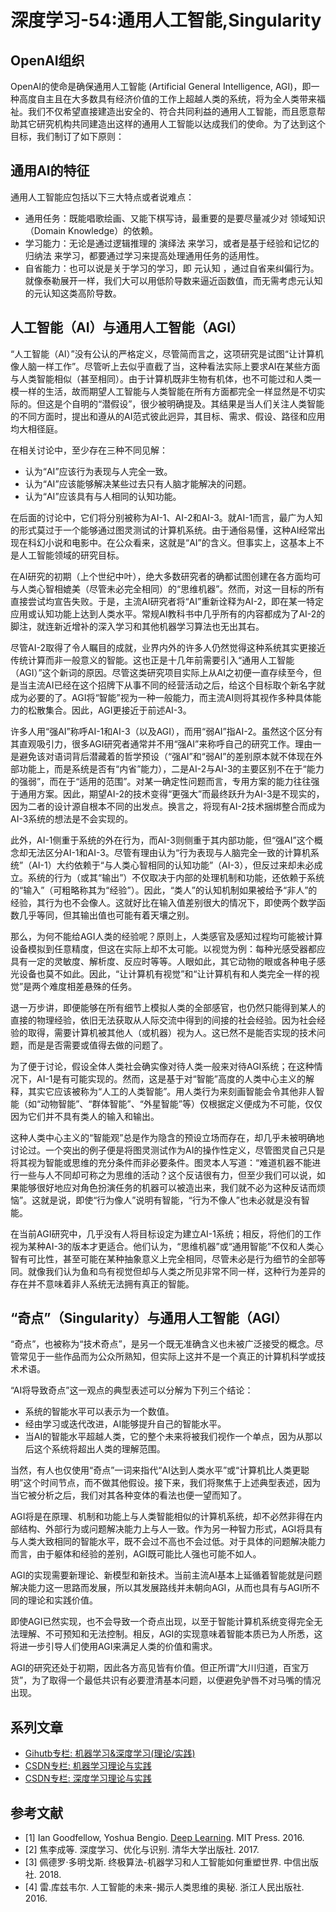 # 深度学习-54:通用人工智能,Singularity‎

## OpenAI组织

OpenAI的使命是确保通用人工智能 (Artificial General Intelligence, AGI)，即一种高度自主且在大多数具有经济价值的工作上超越人类的系统，将为全人类带来福祉。我们不仅希望直接建造出安全的、符合共同利益的通用人工智能，而且愿意帮助其它研究机构共同建造出这样的通用人工智能以达成我们的使命。为了达到这个目标，我们制订了如下原则：

## 通用AI的特征

通用人工智能应包括以下三大特点或者说难点：

- 通用任务：既能唱歌绘画、又能下棋写诗，最重要的是要尽量减少对 领域知识 （Domain Knowledge）的依赖。
- 学习能力：无论是通过逻辑推理的 演绎法 来学习，或者是基于经验和记忆的 归纳法 来学习，都要通过学习来提高处理通用任务的适用性。
- 自省能力：也可以说是关于学习的学习，即 元认知 ，通过自省来纠偏行为。就像泰勒展开一样，我们大可以用低阶导数来逼近函数值，而无需考虑元认知的元认知这类高阶导数。

## 人工智能（AI）与通用人工智能（AGI）

“人工智能（AI）”没有公认的严格定义，尽管简而言之，这项研究是试图“让计算机像人脑一样工作”。尽管听上去似乎直截了当，这种看法实际上要求AI在某些方面与人类智能相似（甚至相同）。由于计算机既非生物有机体，也不可能过和人类一模一样的生活，故而期望人工智能与人类智能在所有方面都完全一样显然是不切实际的。但这是个自明的“潜假设”，很少被明确提及。其结果是当人们关注人类智能的不同方面时，提出和遵从的AI范式彼此迥异，其目标、需求、假设、路径和应用均大相径庭。

在相关讨论中，至少存在三种不同见解：

- 认为“AI”应该行为表现与人完全一致。
- 认为“AI”应该能够解决某些过去只有人脑才能解决的问题。
- 认为“AI”应该具有与人相同的认知功能。

在后面的讨论中，它们将分别被称为AI-1、AI-2和AI-3。就AI-1而言，最广为人知的形式莫过于一个能够通过图灵测试的计算机系统。由于通俗易懂，这种AI经常出现在科幻小说和电影中。在公众看来，这就是“AI”的含义。但事实上，这基本上不是人工智能领域的研究目标。

在AI研究的初期（上个世纪中叶），绝大多数研究者的确都试图创建在各方面均可与人类心智相媲美（尽管未必完全相同）的“思维机器”。然而，对这一目标的所有直接尝试均宣告失败。于是，主流AI研究者将“AI”重新诠释为AI-2，即在某一特定应用或认知功能上达到人类水平。常规AI教科书中几乎所有的内容都成为了AI-2的脚注，就连新近增补的深入学习和其他机器学习算法也无出其右。

尽管AI-2取得了令人瞩目的成就，业界内外的许多人仍然觉得这种系统其实更接近传统计算而非一般意义的智能。这也正是十几年前需要引入“通用人工智能（AGI）”这个新词的原因。尽管这类研究项目实际上从AI之初便一直存续至今，但是当主流AI已经在这个招牌下从事不同的经营活动之后，给这个目标取个新名字就成为必要的了。AGI将“智能”视为一种一般能力，而主流AI则将其视作多种具体能力的松散集合。因此，AGI更接近于前述AI-3。

许多人用“强AI”称呼AI-1和AI-3（以及AGI），而用“弱AI”指AI-2。虽然这个区分有其直观吸引力，很多AGI研究者通常并不用“强AI”来称呼自己的研究工作。理由一是避免该对语词背后潜藏着的哲学预设（“强AI”和“弱AI”的差别原本就不体现在外部功能上，而是系统是否有“内省”能力），二是AI-2与AI-3的主要区别不在于“能力的强弱”，而在于“适用的范围”。对某一确定性问题而言，专用方案的能力往往强于通用方案。因此，期望AI-2的技术变得“更强大”而最终跃升为AI-3是不现实的，因为二者的设计源自根本不同的出发点。换言之，将现有AI-2技术捆绑整合而成为AI-3系统的想法是不会实现的。

此外，AI-1侧重于系统的外在行为，而AI-3则侧重于其内部功能，但“强AI”这个概念却无法区分AI-1和AI-3。尽管有理由认为“行为表现与人脑完全一致的计算机系统”（AI-1）大约依赖于“与人类心智相同的认知功能”（AI-3），但反过来却未必成立。系统的行为（或其“输出”）不仅取决于内部的处理机制和功能，还依赖于系统的“输入”（可粗略称其为“经验”）。因此，“类人”的认知机制如果被给予“非人”的经验，其行为也不会像人。这就好比在输入值差别很大的情况下，即使两个数学函数几乎等同，但其输出值也可能有着天壤之别。

那么，为何不能给AGI人类的经验呢？原则上，人类感官及感知过程均可能被计算设备模拟到任意精度，但这在实际上却不太可能。以视觉为例：每种光感受器都应具有一定的灵敏度、解析度、反应时等等。人眼如此，其它动物的眼或各种电子感光设备也莫不如此。因此，“让计算机有视觉”和“让计算机有和人类完全一样的视觉”是两个难度相差悬殊的任务。

退一万步讲，即便能够在所有细节上模拟人类的全部感官，也仍然只能得到某人的直接的物理经验，依旧无法获取从人际交流中得到的间接的社会经验。因为社会经验的取得，需要计算机被其他人（或机器）视为人。这已然不是能否实现的技术问题，而是是否需要或值得去做的问题了。

为了便于讨论，假设全体人类社会确实像对待人类一般来对待AGI系统；在这种情况下，AI-1是有可能实现的。然而，这是基于对“智能”高度的人类中心主义的解释，其实它应该被称为“人工的人类智能”。用人类行为来刻画智能会令其他非人智能（如“动物智能”、“群体智能”、“外星智能”等）仅根据定义便成为不可能，仅仅因为它们并不具有类人的输入和输出。

这种人类中心主义的“智能观”总是作为隐含的预设立场而存在，却几乎未被明确地讨论过。一个突出的例子便是将图灵测试作为AI的操作性定义，尽管图灵自己只是将其视为智能或思维的充分条件而非必要条件。图灵本人写道：“难道机器不能进行一些与人不同却可称之为思维的活动？这个反诘很有力，但至少我们可以说，如果能够很好地应对角色扮演任务的机器可以被造出来，我们就不必为这种反诘而烦恼”。这就是说，即使“行为像人”说明有智能，“行为不像人”也未必就是没有智能。

在当前AGI研究中，几乎没有人将目标设定为建立AI-1系统；相反，将他们的工作视为某种AI-3的版本才更适合。他们认为，“思维机器”或“通用智能”不仅和人类心智有可比性，甚至可能在某种抽象意义上完全相同，尽管未必是行为细节的全部等同。就像我们认为鱼和鸟有视觉但却与人类之所见非常不同一样，这种行为差异的存在并不意味着非人系统无法拥有真正的智能。

## “奇点”（Singularity‎）与通用人工智能（AGI）

“奇点”，也被称为“技术奇点”，是另一个既无准确含义也未被广泛接受的概念。尽管常见于一些作品而为公众所熟知，但实际上这并不是一个真正的计算机科学或技术术语。

“AI将导致奇点”这一观点的典型表述可以分解为下列三个结论：

- 系统的智能水平可以表示为一个数值。
- 经由学习或迭代改进，AI能够提升自己的智能水平。
- 当AI的智能水平超越人类，它的整个未来将被我们视作一个单点，因为从那以后这个系统将超出人类的理解范围。

当然，有人也仅使用“奇点”一词来指代“AI达到人类水平”或“计算机比人类更聪明”这个时间节点，而不做其他假设。接下来，我们将聚焦于上述典型表述，因为当它被分析之后，我们对其各种变体的看法也便一望而知了。

AGI将是在原理、机制和功能上与人类智能相似的计算机系统，却不必然非得在内部结构、外部行为或问题解决能力上与人一致。作为另一种智力形式，AGI将具有与人类大致相同的智能水平，既不会过不高也不会过低。对于具体的问题解决能力而言，由于躯体和经验的差别，AGI既可能比人强也可能不如人。

AGI的实现需要新理论、新模型和新技术。当前主流AI基本上延循着智能就是问题解决能力这一思路而发展，所以其发展路线并未朝向AGI，从而也具有与AGI所不同的理论和实践价值。

即使AGI已然实现，也不会导致一个奇点出现，以至于智能计算机系统变得完全无法理解、不可预知和无法控制。相反，AGI的实现意味着智能本质已为人所悉，这将进一步引导人们使用AGI来满足人类的价值和需求。

AGI的研究还处于初期，因此各方高见皆有价值。但正所谓“大川归道，百宝万货”，为了取得一个最低共识有必要澄清基本问题，以便避免驴唇不对马嘴的情况出现。

## 系列文章

- [Gihutb专栏: 机器学习&深度学习(理论/实践)](https://github.com/media-tm/MTOpenML)
- [CSDN专栏: 机器学习理论与实践](https://blog.csdn.net/column/details/27839.html)
- [CSDN专栏: 深度学习理论与实践](https://blog.csdn.net/column/details/27839.html)

## 参考文献

- [1] Ian Goodfellow, Yoshua Bengio. [Deep Learning](http://www.deeplearningbook.org/). MIT Press. 2016.
- [2] 焦李成等. 深度学习、优化与识别. 清华大学出版社. 2017.
- [3] 佩德罗·多明戈斯. 终极算法-机器学习和人工智能如何重塑世界. 中信出版社. 2018.
- [4] 雷.库兹韦尔. 人工智能的未来-揭示人类思维的奥秘.  浙江人民出版社. 2016.
